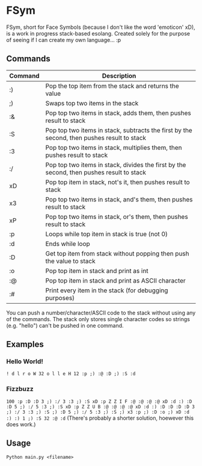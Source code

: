 # FSym
FSym, short for Face Symbols (because I don't like the word 'emoticon' xD), is a work in progress stack-based esolang. Created solely for the purpose of seeing if I can create my own language... :p

## Commands
Command | Description
------------ | -------------
:) | Pop the top item from the stack and returns the value
;) | Swaps top two items in the stack
:& | Pop top two items in stack, adds them, then pushes result to stack
:S | Pop top two items in stack,  subtracts the first by the second, then pushes result to stack
:3 | Pop top two items in stack, multiplies them, then pushes result to stack
:/ | Pop top two items in stack, divides the first by the second, then pushes result to stack
xD | Pop top item in stack, not's it, then pushes result to stack
x3 | Pop top two items in stack, and's them, then pushes result to stack
xP | Pop top two items in stack, or's them, then pushes result to stack
:p | Loops while top item in stack is true (not 0)
:d | Ends while loop
:D | Get top item from stack without popping then push the value to stack
:o | Pop top item in stack and print as int
:@ | Pop top item in stack and print as ASCII character
:# | Print every item in the stack (for debugging purposes)


You can push a number/character/ASCII code to the stack without using any of the commands. The stack only stores single character codes so strings (e.g. "hello") can't be pushed in one command.


## Examples
### Hello World!
```! d l r o W 32 o l l e H 12 :p ;) :@ :D ;) :S :d```
### Fizzbuzz
```100 :p :D :D 3 ;) :/ 3 :3 ;) :S xD :p Z Z I F :@ :@ :@ :@ xD :d :) :D :D 5 ;) :/ 5 :3 ;) :S xD :p Z Z U B :@ :@ :@ :@ xD :d :) :D :D :D :D 3 ;) :/ 3 :3 ;) :S ;) :D 5 ;) :/ 5 :3 ;) :S ;) x3 :p ;) :D :o ;) xD :d :) :) 1 ;) :S 32 :@ :d```
(There's probably a shorter solution, hoewever this does work.)

## Usage
```Python main.py <filename>```